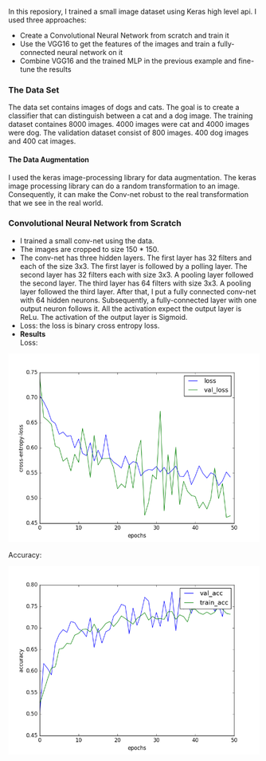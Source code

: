 In this reposiory, I trained a small image dataset using Keras high level api. I used three approaches:

- Create a Convolutional Neural Network from scratch and train it
- Use the VGG16 to get the features of the images and train a fully-connected neural network on it
- Combine VGG16 and the trained MLP in the previous example and fine-tune the results

### The Data Set
The data set contains images of dogs and cats. The goal is to create a classifier that can distinguish between a cat and a dog image. The training dataset containes 8000 images. 4000 images were cat and 4000 images were dog. The validation dataset consist of 800 images. 400 dog images and 400 cat images. 

#### The Data Augmentation
I used the keras image-processing library for data augmentation. The keras image processing library can do a random transformation to an image. Consequently, it can make the Conv-net robust to the real transformation that we see in the real world. 
 
### Convolutional Neural Network from Scratch

- I trained a small conv-net using the data. 
- The images are cropped to size 150 * 150. 
- The conv-net has three hidden layers. The first layer has 32 filters and each of the size 3x3. The first layer is followed by a polling layer. The second layer has 32 filters each with size 3x3. A pooling layer followed the second layer. The third layer has 64 filters with size 3x3. A pooling layer followed the third layer. After that, I put a fully connected conv-net with $64$ hidden neurons. Subsequently, a fully-connected layer with one output neuron follows it. All the activation expect the output layer is ReLu. The activation of the output layer is Sigmoid. 
- Loss: the loss is binary cross entropy loss.
- **Results**     
Loss:
>>> 
![loss_image](images/loss-epoch.png "loss vs epoch for conv-net")

Accuracy:
>>>
![accuracy_image](images/accuracy-epoch.png "accuracy vs epoch for conv-net")
